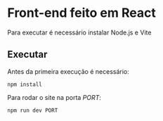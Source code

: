 # Front-end feito em React

Para executar é necessário instalar Node.js e Vite

## Executar

Antes da primeira execução é necessário:
```shell
npm install
```

Para rodar o site na porta _PORT_:
```shell
npm run dev PORT
```
